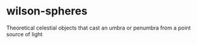 # wilson-spheres
Theoretical celestial objects that cast an umbra or penumbra from a point source of light
